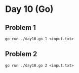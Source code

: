 # Day 10 (Go)

## Problem 1

    go run ./day10.go 1 <input.txt>

## Problem 2

    go run ./day10.go 2 <input.txt>
